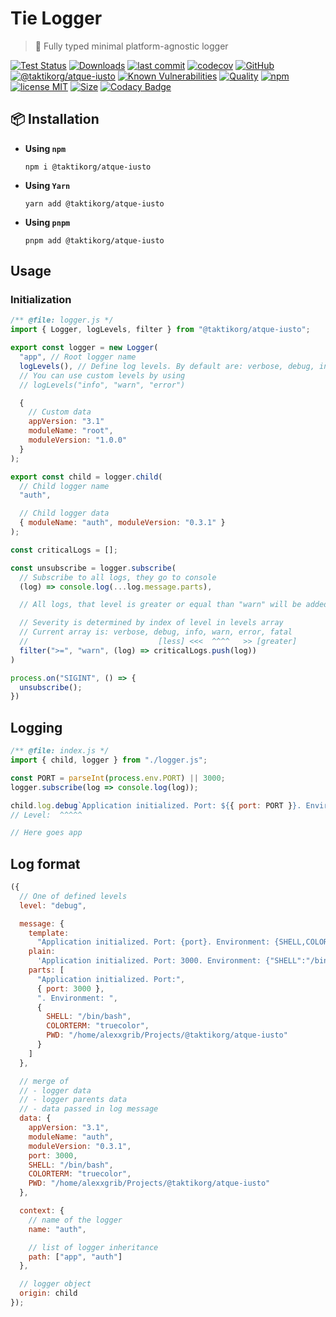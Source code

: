 # Tie Logger

> 👔 Fully typed minimal platform-agnostic logger

[![Test Status](https://github.com/taktikorg/atque-iusto/actions/workflows/test.yml/badge.svg)](https://github.com/taktikorg/atque-iusto)
[![Downloads](https://img.shields.io/npm/dt/@taktikorg/atque-iusto.svg)](https://npmjs.com/package/@taktikorg/atque-iusto)
[![last commit](https://img.shields.io/github/last-commit/AlexXanderGrib/@taktikorg/atque-iusto.svg)](https://github.com/taktikorg/atque-iusto)
[![codecov](https://img.shields.io/codecov/c/github/AlexXanderGrib/@taktikorg/atque-iusto/main.svg)](https://codecov.io/gh/AlexXanderGrib/@taktikorg/atque-iusto)
[![GitHub](https://img.shields.io/github/stars/AlexXanderGrib/@taktikorg/atque-iusto.svg)](https://github.com/taktikorg/atque-iusto)
[![@taktikorg/atque-iusto](https://snyk.io/advisor/npm-package/@taktikorg/atque-iusto/badge.svg)](https://snyk.io/advisor/npm-package/@taktikorg/atque-iusto)
[![Known Vulnerabilities](https://snyk.io/test/npm/@taktikorg/atque-iusto/badge.svg)](https://snyk.io/test/npm/@taktikorg/atque-iusto)
[![Quality](https://img.shields.io/npms-io/quality-score/@taktikorg/atque-iusto.svg?label=quality%20%28npms.io%29&)](https://npms.io/search?q=@taktikorg/atque-iusto)
[![npm](https://img.shields.io/npm/v/@taktikorg/atque-iusto.svg)](https://npmjs.com/package/@taktikorg/atque-iusto)
[![license MIT](https://img.shields.io/npm/l/@taktikorg/atque-iusto.svg)](https://github.com/taktikorg/atque-iusto/blob/main/LICENSE.txt)
[![Size](https://img.shields.io/bundlephobia/minzip/@taktikorg/atque-iusto)](https://bundlephobia.com/package/@taktikorg/atque-iusto)
[![Codacy Badge](https://app.codacy.com/project/badge/Grade/c32597c51ac540b08a2474575ae25cbb)](https://www.codacy.com/gh/AlexXanderGrib/@taktikorg/atque-iusto/dashboard?utm_source=github.com&utm_medium=referral&utm_content=AlexXanderGrib/@taktikorg/atque-iusto&utm_campaign=Badge_Grade)

## 📦 Installation

- **Using `npm`**
  ```shell
  npm i @taktikorg/atque-iusto
  ```
- **Using `Yarn`**
  ```shell
  yarn add @taktikorg/atque-iusto
  ```
- **Using `pnpm`**
  ```shell
  pnpm add @taktikorg/atque-iusto
  ```

## Usage

### Initialization

```javascript
/** @file: logger.js */
import { Logger, logLevels, filter } from "@taktikorg/atque-iusto";

export const logger = new Logger(
  "app", // Root logger name
  logLevels(), // Define log levels. By default are: verbose, debug, info, warn, error, fatal
  // You can use custom levels by using
  // logLevels("info", "warn", "error")

  {
    // Custom data
    appVersion: "3.1"
    moduleName: "root",
    moduleVersion: "1.0.0"
  }
);

export const child = logger.child(
  // Child logger name
  "auth",

  // Child logger data
  { moduleName: "auth", moduleVersion: "0.3.1" }
);

const criticalLogs = [];

const unsubscribe = logger.subscribe(
  // Subscribe to all logs, they go to console
  (log) => console.log(...log.message.parts),

  // All logs, that level is greater or equal than "warn" will be added to critical logs

  // Severity is determined by index of level in levels array
  // Current array is: verbose, debug, info, warn, error, fatal
  //                             [less] <<<  ^^^^   >> [greater]
  filter(">=", "warn", (log) => criticalLogs.push(log))
)

process.on("SIGINT", () => {
  unsubscribe();
})
```

## Logging

```javascript
/** @file: index.js */
import { child, logger } from "./logger.js";

const PORT = parseInt(process.env.PORT) || 3000;
logger.subscribe(log => console.log(log));

child.log.debug`Application initialized. Port: ${{ port: PORT }}. Environment: ${{process.env}}`;
// Level:  ^^^^^

// Here goes app
```

## Log format

```javascript
({
  // One of defined levels
  level: "debug",

  message: {
    template:
      "Application initialized. Port: {port}. Environment: {SHELL,COLORTERM,PWD}",
    plain:
      'Application initialized. Port: 3000. Environment: {"SHELL":"/bin/bash","COLORTERM":"truecolor","PWD":"/home/alexxgrib/Projects/@taktikorg/atque-iusto"}',
    parts: [
      "Application initialized. Port:",
      { port: 3000 },
      ". Environment: ",
      {
        SHELL: "/bin/bash",
        COLORTERM: "truecolor",
        PWD: "/home/alexxgrib/Projects/@taktikorg/atque-iusto"
      }
    ]
  },

  // merge of
  // - logger data
  // - logger parents data
  // - data passed in log message
  data: {
    appVersion: "3.1",
    moduleName: "auth",
    moduleVersion: "0.3.1",
    port: 3000,
    SHELL: "/bin/bash",
    COLORTERM: "truecolor",
    PWD: "/home/alexxgrib/Projects/@taktikorg/atque-iusto"
  },

  context: {
    // name of the logger
    name: "auth",

    // list of logger inheritance
    path: ["app", "auth"]
  },

  // logger object
  origin: child
});
```
